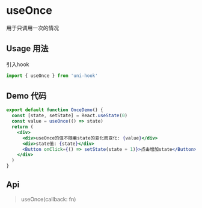 # useOnce

用于只调用一次的情况

## Usage  用法

引入hook

```jsx
import { useOnce } from 'uni-hook'
```

## Demo 代码

```jsx
export default function OnceDemo() {
  const [state, setState] = React.useState(0)
  const value = useOnce(() => state)
  return (
    <div>
      <div>useOnce的值不随着state的变化而变化: {value}</div>
      <div>state值: {state}</div>
      <Button onClick={() => setState(state + 1)}>点击增加state</Button>
    </div>
  )
}
```

## Api

> useOnce(callback: fn)